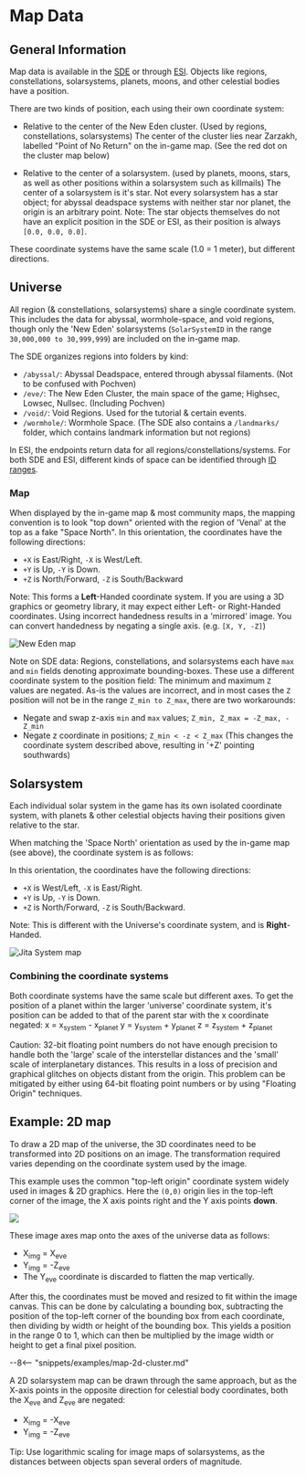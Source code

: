 # Map Data

## General Information

Map data is available in the [SDE](../../services/static-data/index.md) or through [ESI](../../services/esi/overview/).
Objects like regions, constellations, solarsystems, planets, moons, and other celestial bodies have a position.

There are two kinds of position, each using their own coordinate system:

* Relative to the center of the New Eden cluster. (Used by regions, constellations, solarsystems)
  The center of the cluster lies near Zarzakh, labelled "Point of No Return" on the in-game map. (See the red dot on the cluster map below)

* Relative to the center of a solarsystem. (used by planets, moons, stars, as well as other positions within a solarsystem such as killmails)
  The center of a solarsystem is it's star. Not every solarsystem has a star object; for abyssal deadspace systems with neither star nor planet, the origin is an arbitrary point.
  Note: The star objects themselves do not have an explicit position in the SDE or ESI, as their position is always `[0.0, 0.0, 0.0]`.

These coordinate systems have the same scale (1.0 = 1 meter), but different directions.

## Universe

All region (& constellations, solarsystems) share a single coordinate system. This includes the data for abyssal, wormhole-space, and void regions, though only the 'New Eden' solarsystems (`SolarSystemID` in the range `30,000,000 to 30,999,999`) are included on the in-game map.

The SDE organizes regions into folders by kind:

* `/abyssal/`: Abyssal Deadspace, entered through abyssal filaments. (Not to be confused with Pochven)
* `/eve/`: The New Eden Cluster, the main space of the game; Highsec, Lowsec, Nullsec. (Including Pochven)
* `/void/`: Void Regions. Used for the tutorial & certain events.
* `/wormhole/`: Wormhole Space.
(The SDE also contains a `/landmarks/` folder, which contains landmark information but not regions)

In ESI, the endpoints return data for all regions/constellations/systems.
For both SDE and ESI, different kinds of space can be identified through [ID ranges](../../guides/id-ranges.md).

### Map

When displayed by the in-game map & most community maps, the mapping convention is to look "top down" oriented with the region of 'Venal' at the top as a fake "Space North". In this orientation, the coordinates have the following directions:

* `+X` is East/Right, `-X` is West/Left.
* `+Y` is Up, `-Y` is Down.
* `+Z` is North/Forward, `-Z` is South/Backward

Note: This forms a **Left**-Handed coordinate system. If you are using a 3D graphics or geometry library, it may expect either Left- or Right-Handed coordinates. Using incorrect handedness results in a 'mirrored' image. You can convert handedness by negating a single axis. (e.g. `[X, Y, -Z]`)

![New Eden map](./cluster_map.png)

Note on SDE data:
Regions, constellations, and solarsystems each have  `max` and `min` fields denoting approximate bounding-boxes. These use a different coordinate system to the position field: The minimum and maximum `Z` values are negated. As-is the values are incorrect, and in most cases the `Z` position will not be in the range `Z_min to Z_max`, there are two workarounds:

* Negate and swap z-axis `min` and `max` values; `Z_min, Z_max = -Z_max, -Z_min`
* Negate z coordinate in positions; `Z_min < -z < Z_max` (This changes the coordinate system described above, resulting in '+Z' pointing southwards)

## Solarsystem

Each individual solar system in the game has its own isolated coordinate system, with planets & other celestial objects having their positions given relative to the star.

When matching the 'Space North' orientation as used by the in-game map (see above), the coordinate system is as follows:

In this orientation, the coordinates have the following directions:

* `+X` is West/Left, `-X` is East/Right.
* `+Y` is Up, `-Y` is Down.
* `+Z` is North/Forward, `-Z` is South/Backward.

Note: This is different with the Universe's coordinate system, and is **Right**-Handed.

![Jita System map](./system_map.png)

### Combining the coordinate systems

Both coordinate systems have the same scale but different axes. To get the position of a planet within the larger 'universe' coordinate system, it's position can be added to that of the parent star with the x coordinate negated:
x = x<sub>system</sub> - x<sub>planet</sub>
y = y<sub>system</sub> + y<sub>planet</sub>
z = z<sub>system</sub> + z<sub>planet</sub>

Caution: 32-bit floating point numbers do not have enough precision to handle both the 'large' scale of the interstellar distances and the 'small' scale of interplanetary distances. This results in a loss of precision and graphical glitches on objects distant from the origin.
This problem can be mitigated by either using 64-bit floating point numbers or by using "Floating Origin" techniques.


## Example: 2D map

To draw a 2D map of the universe, the 3D coordinates need to be transformed into 2D positions on an image. The transformation required varies depending on the coordinate system used by the image.

This example uses the common "top-left origin" coordinate system widely used in images & 2D graphics. Here the `(0,0)` origin lies in the top-left corner of the image, the X axis points right and the Y axis points **down**.

![](./image-coordinate-system.svg)

These image axes map onto the axes of the universe data as follows:

* X<sub>img</sub> = X<sub>eve</sub>
* Y<sub>img</sub> = -Z<sub>eve</sub>
* The Y<sub>eve</sub> coordinate is discarded to flatten the map vertically.

After this, the coordinates must be moved and resized to fit within the image canvas. This can be done by calculating a bounding box, subtracting the position of the top-left corner of the bounding box from each coordinate, then dividing by width or height of the bounding box. This yields a position in the range 0 to 1, which can then be multiplied by the image width or height to get a final pixel position.

--8<-- "snippets/examples/map-2d-cluster.md"

A 2D solarsystem map can be drawn through the same approach, but as the X-axis points in the opposite direction for celestial body coordinates, both the X<sub>eve</sub> and Z<sub>eve</sub> are negated:

* X<sub>img</sub> = -X<sub>eve</sub>
* Y<sub>img</sub> = -Z<sub>eve</sub>

Tip: Use logarithmic scaling for image maps of solarsystems, as the distances between objects span several orders of magnitude.
